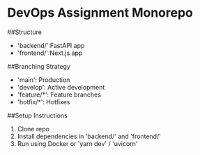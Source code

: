 # DevOps Assignment Monorepo

##Structure
- 'backend/':FastAPI app
- 'frontend/':Next.js app

##Branching Strategy
- 'main': Production
- 'develop': Active development
- 'feature/*': Feature branches
- 'hotfix/*': Hotfixes

##Setup Instructions
1. Clone repo
2. Install dependencies in 'backend/' and 'frontend/'
3. Run using Docker or 'yarn dev' / 'uvicorn'
